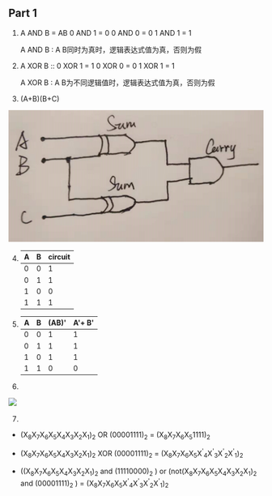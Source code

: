 Part 1 
---

1)  A AND B = AB
    0 AND 1 = 0
    0 AND 0 = 0
    1 AND 1 = 1

    A AND B : A B同时为真时，逻辑表达式值为真，否则为假

2)  A XOR B ::
    0 XOR 1 = 1
    0 XOR 0 = 0
    1 XOR 1 = 1

    A XOR B : A B为不同逻辑值时，逻辑表达式值为真，否则为假

3) (A+B)(B+C)

![](https://github.com/MuaJacky/swi-homework/raw/gh-pages/hw05/circuit.jpg)

4)  
    |  A  |  B  |  circuit  |  
    |:----|:----|:----------|
    |  0  |  0  |     1     |
    |  0  |  1  |     1     |
    |  1  |  0  |     0     |
    |  1  |  1  |     1     |

5)
    |  A  |  B  |   (AB)'   |   A'+ B' |
    |:----|:----|:----------|:---------|
    |  0  |  0  |     1     |     1    |
    |  0  |  1  |     1     |     1    |
    |  1  |  0  |     1     |     1    |
    |  1  |  1  |     0     |     0    |

6)

![](https://github.com/MuaJacky/swi-homework/raw/gh-pages/hw05/llalaa.jpg)


7)     
 - (X<sub>8</sub>X<sub>7</sub>X<sub>6</sub>X<sub>5</sub>X<sub>4</sub>X<sub>3</sub>X<sub>2</sub>X<sub>1</sub>)<sub>2</sub> OR (00001111)<sub>2</sub> =      (X<sub>8</sub>X<sub>7</sub>X<sub>6</sub>X<sub>5</sub>1111)<sub>2</sub>

 - 
    (X<sub>8</sub>X<sub>7</sub>X<sub>6</sub>X<sub>5</sub>X<sub>4</sub>X<sub>3</sub>X<sub>2</sub>X<sub>1</sub>)<sub>2</sub> XOR (00001111)<sub>2</sub> = (X<sub>8</sub>X<sub>7</sub>X<sub>6</sub>X<sub>5</sub>X<sup>'</sup><sub>4</sub>X<sup>'</sup><sub>3</sub>X<sup>'</sup><sub>2</sub>X<sup>'</sup><sub>1</sub>)<sub>2</sub>

-      
     ((X<sub>8</sub>X<sub>7</sub>X<sub>6</sub>X<sub>5</sub>X<sub>4</sub>X<sub>3</sub>X<sub>2</sub>X<sub>1</sub>)<sub>2</sub>  and (11110000)<sub>2</sub> )
     or
     (not(X<sub>8</sub>X<sub>7</sub>X<sub>6</sub>X<sub>5</sub>X<sub>4</sub>X<sub>3</sub>X<sub>2</sub>X<sub>1</sub>)<sub>2</sub> and (00001111)<sub>2</sub>
     )
      =     (X<sub>8</sub>X<sub>7</sub>X<sub>6</sub>X<sub>5</sub>X<sup>'</sup><sub>4</sub>X<sup>'</sup><sub>3</sub>X<sup>'</sup><sub>2</sub>X<sup>'</sup><sub>1</sub>)<sub>2</sub>
